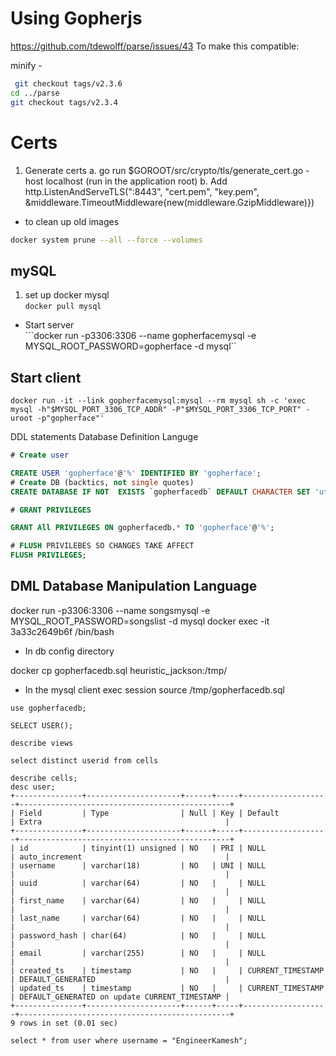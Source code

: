 


# Using Gopherjs 

https://github.com/tdewolff/parse/issues/43
To make this compatible:

minify -
```sh
 git checkout tags/v2.3.6
cd ../parse
git checkout tags/v2.3.4
```

# Certs
1. Generate certs
   a. go run $GOROOT/src/crypto/tls/generate_cert.go -host localhost (run in the application root)
   b. Add http.ListenAndServeTLS(":8443", "cert.pem", "key.pem", &middleware.TimeoutMiddleware{new(middleware.GzipMiddleware)})

* to clean up old images

```sh 
docker system prune --all --force --volumes
```
 ##  mySQL
1. set up docker mysql	
```docker pull mysql```

*   Start server 	
```docker run -p3306:3306 --name gopherfacemysql -e MYSQL_ROOT_PASSWORD=gopherface -d mysql``

## Start client	
```docker run -it --link gopherfacemysql:mysql --rm mysql sh -c 'exec mysql -h"$MYSQL_PORT_3306_TCP_ADDR" -P"$MYSQL_PORT_3306_TCP_PORT" -uroot -p"gopherface"'```
	
	
DDL statements 	Database Definition Languge
```sql
# Create user	

CREATE USER 'gopherface'@'%' IDENTIFIED BY 'gopherface';
# Create DB (backtics, not single quotes)	
CREATE DATABASE IF NOT  EXISTS `gopherfacedb` DEFAULT CHARACTER SET 'utf8' COLLATE `utf8_unicode_ci`;

# GRANT PRIVILEGES	

GRANT All PRIVILEGES ON gopherfacedb.* TO 'gopherface'@'%';

# FLUSH PRIVILEBES SO CHANGES TAKE AFFECT	
FLUSH PRIVILEGES;
```	
	
## DML 	Database Manipulation Language
	
	
docker run -p3306:3306 --name songsmysql -e MYSQL_ROOT_PASSWORD=songslist  -d mysql	
docker exec -it 3a33c2649b6f /bin/bash	
* In db config directory

docker cp gopherfacedb.sql heuristic_jackson:/tmp/

* In the mysql client  exec session
source /tmp/gopherfacedb.sql

```mysql 
use gopherfacedb;

SELECT USER();

describe views

select distinct userid from cells

describe cells;
desc user;
+---------------+---------------------+------+-----+-------------------+-----------------------------------------------+
| Field         | Type                | Null | Key | Default           | Extra                                         |
+---------------+---------------------+------+-----+-------------------+-----------------------------------------------+
| id            | tinyint(1) unsigned | NO   | PRI | NULL              | auto_increment                                |
| username      | varchar(18)         | NO   | UNI | NULL              |                                               |
| uuid          | varchar(64)         | NO   |     | NULL              |                                               |
| first_name    | varchar(64)         | NO   |     | NULL              |                                               |
| last_name     | varchar(64)         | NO   |     | NULL              |                                               |
| password_hash | char(64)            | NO   |     | NULL              |                                               |
| email         | varchar(255)        | NO   |     | NULL              |                                               |
| created_ts    | timestamp           | NO   |     | CURRENT_TIMESTAMP | DEFAULT_GENERATED                             |
| updated_ts    | timestamp           | NO   |     | CURRENT_TIMESTAMP | DEFAULT_GENERATED on update CURRENT_TIMESTAMP |
+---------------+---------------------+------+-----+-------------------+-----------------------------------------------+
9 rows in set (0.01 sec) 

select * from user where username = "EngineerKamesh";
```